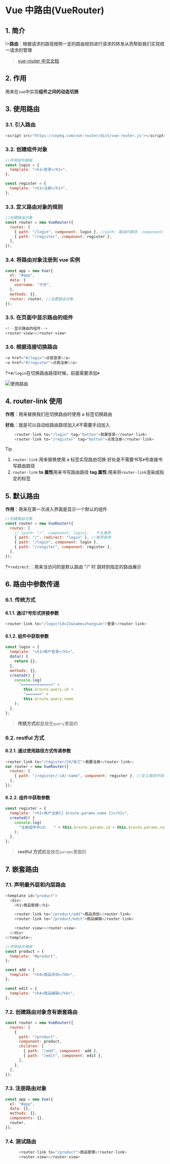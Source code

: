# Vue 中路由(VueRouter)

## 1. 简介

!>**路由**：根据请求的路径按照一定的路由规则进行请求的转发从而帮助我们实现统一请求的管理

> [vue-router 中文文档](https://router.vuejs.org/zh/)

## 2. 作用

用来在`vue`中实现**组件之间的动态切换**

## 3. 使用路由

### 3.1. 引入路由

```js
<script src="https://unpkg.com/vue-router/dist/vue-router.js"></script> //vue 路由js
```

### 3.2. 创建组件对象

```js
//声明组件模板
const login = {
  template: "<h1>登录</h1>",
};

const register = {
  template: "<h1>注册</h1>",
};
```

### 3.3. 定义路由对象的规则

```js
//创建路由对象
const router = new VueRouter({
  routes: [
    { path: "/login", component: login }, //path: 路由的路径  component:路径对应的组件
    { path: "/register", component: register },
  ],
});
```

### 3.4. 将路由对象注册到 vue 实例

```js
const app = new Vue({
  el: "#app",
  data: {
    username: "千仔",
  },
  methods: {},
  router: router, //设置路由对象
});
```

### 3.5. 在页面中显示路由的组件

```js
<!--显示路由的组件-->
<router-view></router-view>
```

### 3.6. 根据连接切换路由

```js
<a href="#/login">点我登录</a>
<a href="#/register">点我注册</a>
```

?>`#/login`在切换路由路径时候，前面需要添加`#`

![使用路由](media/Vue中路由(VueRouter).assets/使用路由.gif)

## 4. router-link 使用

**作用**：用来替换我们在切换路由时使用 a 标签切换路由

**好处**：就是可以自动给路由路径加入#不需要手动加入

```js
    <router-link to="/login" tag="button">我要登录</router-link>
    <router-link to="/register" tag="button">点我注册</router-link>
```

> [!tip]
>
> 1. `router-link` 用来替换使用 a 标签实现路由切换 好处是不需要书写`#`号直接书写路由路径
> 2. `router-link` **to 属性**用来书写路由路径 **tag 属性**:用来将`router-link`渲染成指定的标签

## 5. 默认路由

**作用**：用来在第一次进入界面是显示一个默认的组件

```js
//创建路由对象
const router = new VueRouter({
  routes: [
    // {path: "/", component: login},   不太推荐
    { path: "/", redirect: "login" }, //推荐使用
    { path: "/login", component: login },
    { path: "/resgiter", component: register },
  ],
});
```

?>`redirect`:：用来当访问的是默认路由 "/" 时 跳转到指定的路由展示

## 6. 路由中参数传递

### 6.1. 传统方式

#### 6.1.1. 通过?号形式拼接参数

```js
<router-link to="/login?id=21&name=zhangsan">登录</router-link>
```

#### 6.1.2. 组件中获取参数

```js
const login = {
  template: "<h1>用户登录</h1>",
  data() {
    return {};
  },
  methods: {},
  created() {
    console.log(
      "=============>" +
        this.$route.query.id +
        "======>" +
        this.$route.query.name
    );
  },
};
```

> **传统方式**都是放在`query`里面的

### 6.2. restful 方式

#### 6.2.1. 通过使用路径方式传递参数

```js
<router-link to="/register/24/张三">我要注册</router-link>;
var router = new VueRouter({
  routes: [
    { path: "/register/:id/:name", component: register }, //定义路径中获取对应参数
  ],
});
```

#### 6.2.2. 组件中获取参数

```js
const register = {
  template: "<h1>用户注册{{ $route.params.name }}</h1>",
  created() {
    console.log(
      "注册组件中id:   " + this.$route.params.id + this.$route.params.name
    );
  },
};
```

> **restful 方式**都是放在`params`里面的

## 7. 嵌套路由

### 7.1. 声明最外层和内层路由

```js
<template id="product">
  <div>
    <h1>商品管理</h1>

    <router-link to="/product/add">商品添加</router-link>
    <router-link to="/product/edit">商品编辑</router-link>

    <router-view></router-view>
  </div>
</template>;

//声明组件模板
const product = {
  template: "#product",
};

const add = {
  template: "<h4>商品添加</h4>",
};

const edit = {
  template: "<h4>商品编辑</h4>",
};
```

### 7.2. 创建路由对象含有嵌套路由

```js
const router = new VueRouter({
  routes: [
    {
      path: "/product",
      component: product,
      children: [
        { path: "/add", component: add },
        { path: "/edit", component: edit },
      ],
    },
  ],
});
```

### 7.3. 注册路由对象

```js
const app = new Vue({
  el: "#app",
  data: {},
  methods: {},
  components: {},
  router,
});
```

### 7.4. 测试路由

```js
      <router-link to="/product">商品管理</router-link>
      <router-view></router-view>
```
